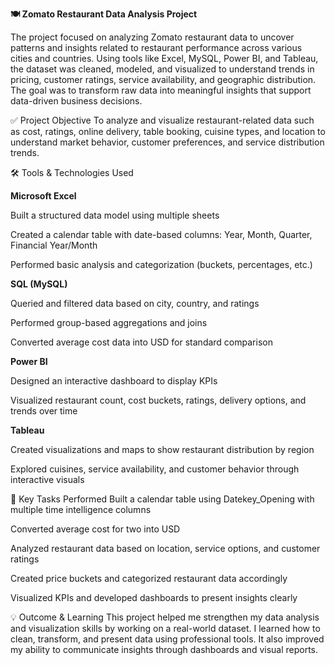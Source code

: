 **🍽️ Zomato Restaurant Data Analysis Project**

The project focused on analyzing Zomato restaurant data to uncover patterns and insights related to restaurant performance across various cities and countries. Using tools like Excel, MySQL, Power BI, and Tableau, the dataset was cleaned, modeled, and visualized to understand trends in pricing, customer ratings, service availability, and geographic distribution. The goal was to transform raw data into meaningful insights that support data-driven business decisions.

✅ Project Objective
To analyze and visualize restaurant-related data such as cost, ratings, online delivery, table booking, cuisine types, and location to understand market behavior, customer preferences, and service distribution trends.

🛠️ Tools & Technologies Used

**Microsoft Excel**

Built a structured data model using multiple sheets

Created a calendar table with date-based columns: Year, Month, Quarter, Financial Year/Month

Performed basic analysis and categorization (buckets, percentages, etc.)

**SQL (MySQL)**

Queried and filtered data based on city, country, and ratings

Performed group-based aggregations and joins

Converted average cost data into USD for standard comparison

**Power BI**

Designed an interactive dashboard to display KPIs

Visualized restaurant count, cost buckets, ratings, delivery options, and trends over time

**Tableau**

Created visualizations and maps to show restaurant distribution by region

Explored cuisines, service availability, and customer behavior through interactive visuals

📌 Key Tasks Performed
Built a calendar table using Datekey_Opening with multiple time intelligence columns

Converted average cost for two into USD

Analyzed restaurant data based on location, service options, and customer ratings

Created price buckets and categorized restaurant data accordingly

Visualized KPIs and developed dashboards to present insights clearly

💡 Outcome & Learning
This project helped me strengthen my data analysis and visualization skills by working on a real-world dataset. I learned how to clean, transform, and present data using professional tools. It also improved my ability to communicate insights through dashboards and visual reports.
